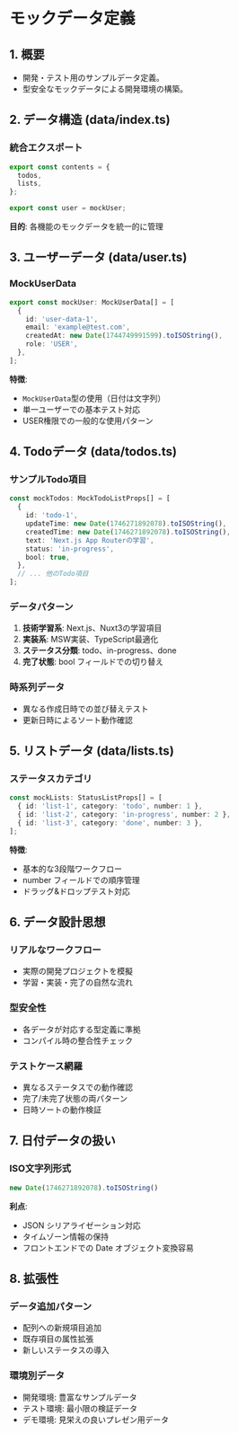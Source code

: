 # モックデータ定義

## 1. 概要

- 開発・テスト用のサンプルデータ定義。
- 型安全なモックデータによる開発環境の構築。

## 2. データ構造 (data/index.ts)

### 統合エクスポート
```typescript
export const contents = {
  todos,
  lists,
};

export const user = mockUser;
```

**目的**: 各機能のモックデータを統一的に管理

## 3. ユーザーデータ (data/user.ts)

### MockUserData
```typescript
export const mockUser: MockUserData[] = [
  {
    id: 'user-data-1',
    email: 'example@test.com',
    createdAt: new Date(1744749991599).toISOString(),
    role: 'USER',
  },
];
```

**特徴**:
- `MockUserData`型の使用（日付は文字列）
- 単一ユーザーでの基本テスト対応
- USER権限での一般的な使用パターン

## 4. Todoデータ (data/todos.ts)

### サンプルTodo項目
```typescript
const mockTodos: MockTodoListProps[] = [
  {
    id: 'todo-1',
    updateTime: new Date(1746271892078).toISOString(),
    createdTime: new Date(1746271892078).toISOString(),
    text: 'Next.js App Routerの学習',
    status: 'in-progress',
    bool: true,
  },
  // ... 他のTodo項目
];
```

### データパターン
1. **技術学習系**: Next.js、Nuxt3の学習項目
2. **実装系**: MSW実装、TypeScript最適化
3. **ステータス分類**: todo、in-progress、done
4. **完了状態**: bool フィールドでの切り替え

### 時系列データ
- 異なる作成日時での並び替えテスト
- 更新日時によるソート動作確認

## 5. リストデータ (data/lists.ts)

### ステータスカテゴリ
```typescript
const mockLists: StatusListProps[] = [
  { id: 'list-1', category: 'todo', number: 1 },
  { id: 'list-2', category: 'in-progress', number: 2 },
  { id: 'list-3', category: 'done', number: 3 },
];
```

**特徴**:
- 基本的な3段階ワークフロー
- number フィールドでの順序管理
- ドラッグ&ドロップテスト対応

## 6. データ設計思想

### リアルなワークフロー
- 実際の開発プロジェクトを模擬
- 学習・実装・完了の自然な流れ

### 型安全性
- 各データが対応する型定義に準拠
- コンパイル時の整合性チェック

### テストケース網羅
- 異なるステータスでの動作確認
- 完了/未完了状態の両パターン
- 日時ソートの動作検証

## 7. 日付データの扱い

### ISO文字列形式
```typescript
new Date(1746271892078).toISOString()
```

**利点**:
- JSON シリアライゼーション対応
- タイムゾーン情報の保持
- フロントエンドでの Date オブジェクト変換容易

## 8. 拡張性

### データ追加パターン
- 配列への新規項目追加
- 既存項目の属性拡張
- 新しいステータスの導入

### 環境別データ
- 開発環境: 豊富なサンプルデータ
- テスト環境: 最小限の検証データ
- デモ環境: 見栄えの良いプレゼン用データ